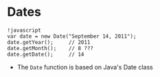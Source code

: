 # Dates

	!javascript
	var date = new Date("September 14, 2011");
	date.getYear(); 	// 2011
	date.getMonth();	// 8 ???
	date.getDate(); 	// 14

* The `Date` function is based on Java's Date class
